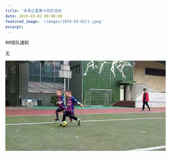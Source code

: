 ```yaml
---
title: '未来之星第十四次活动'
date: 2019-03-02 00:00:00
featured_image: '/images/2019-03-02/1.jpeg'
excerpt: .
---
```


##球队通知

无

<div class="gallery" data-columns="2">
    <img src="/images/2019-03-02/1.jpeg">                                                                
</div>